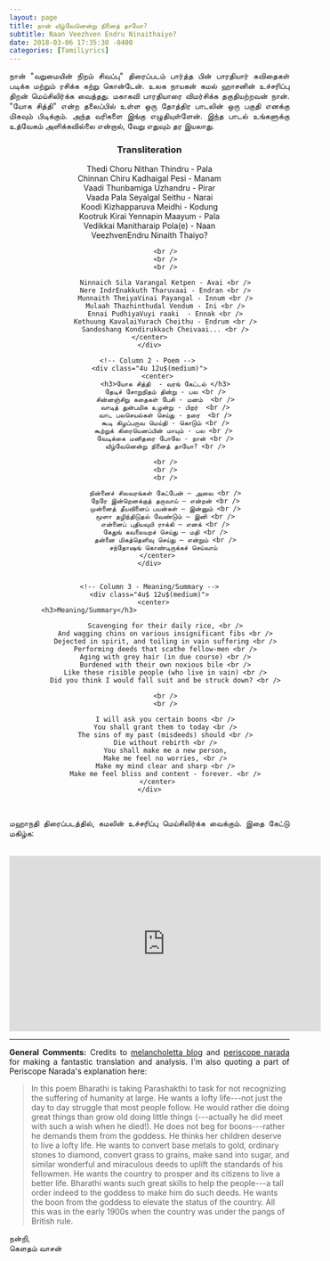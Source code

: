 ```yaml
---
layout: page
title: நான் வீழ்வேனென்று நினைத் தாயோ?
subtitle: Naan Veezhven Endru Ninaithaiyo?
date: 2018-03-06 17:35:30 -0400
categories: [TamilLyrics]
---
```


<p align="justify"> நான் "வறுமையின் நிறம் சிவப்பு" திரைப்படம் பார்த்த பின் பாரதியார் கவிதைகள் படிக்க மற்றும் ரசிக்க கற்று கொன்டேன். உலக நாயகன் கமல் ஹாசனின் உச்சரிப்பு திறன் மெய்சிலிர்க்க வைத்தது. மகாகவி பாரதியாரை விமர்சிக்க தகுதியற்றவன் நான். "யோக சித்தி" என்ற தலைப்பில் உள்ள ஒரு தோத்திர பாடலின் ஒரு பகுதி எனக்கு மிகவும் பிடிக்கும். அந்த வரிகளை இங்கு எழுதியுள்ளேன். இந்த பாடல் உங்களுக்கு உத்வேகம் அளிக்கவில்லை என்றால், வேறு எதுவும் தர இயலாது. </p>

<div class="row">
    <!-- Column 1 - Transliteration -->
    <div class="4u 12u$(medium)">
        <center>  
            <h3>Transliteration</h3>                                                                              
            Thedi Choru Nithan Thindru - Pala  <br />
            Chinnan Chiru Kadhaigal Pesi - Manam <br />
            Vaadi Thunbamiga Uzhandru - Pirar <br />
            Vaada Pala Seyalgal Seithu - Narai <br />
            Koodi Kizhapparuva Meidhi - Kodung <br />
            Kootruk Kirai Yennapin Maayum - Pala <br />
            Vedikkai Manitharaip Pola(e) - Naan <br />
            VeezhvenEndru Ninaith Thaiyo? <br />

            <br />
            <br />
            <br />

            Ninnaich Sila Varangal Ketpen - Avai <br />
            Nere IndrEnakkuth Tharuvaai - Endran <br />
            Munnaith TheiyaVinai Payangal - Innum <br />
            Mulaah Thazhinthudal Vendum - Ini <br />
            Ennai PudhiyaVuyi raaki  - Ennak <br />
            Kethuung KavalaiYurach Cheithu - Endrum <br />
            Sandoshang Kondirukkach Cheivaai... <br />
        </center>    
    </div>

    <!-- Column 2 - Poem --> 
    <div class="4u 12u$(medium)">
        <center>
            <h3>யோக சித்தி  - வரங் கேட்டல் </h3>
            தேடிச் சோறுநிதம் தின்று - பல <br />
            சின்னஞ்சிறு கதைகள் பேசி - மனம்  <br />
            வாடித் துன்பமிக உழன்று - பிறர்  <br />
            வாட பலசெயல்கள் செய்து - நரை  <br />
            கூடி கிழப்பருவ மெய்தி - கொடும் <br />
            கூற்றுக் கிரையெனப்பின் மாயும் - பல <br /> 
            வேடிக்கை மனிதரை போலே - நான் <br />
            வீழ்வேனென்று நினைத் தாயோ? <br />

            <br />
            <br />
            <br />

            நின்னைச் சிலவரங்கள் கேட்பேன் – அவை <br />
            நேரே இன்றெனக்குத் தருவாய் – என்றன் <br />
            முன்னைத் தீயவினைப் பயன்கள் – இன்னும் <br />
            மூளா தழிந்திடுதல் வேண்டும் – இனி <br />
            என்னைப் புதியவுயி ராக்கி – எனக் <br />
            கேதுங் கவலையறச் செய்து – மதி <br />
            தன்னை மிகத்தெளிவு செய்து – என்றும் <br />
            சந்தோஷங் கொண்டிருக்கச் செய்வாய் 
        </center>
    </div>


    <!-- Column 3 - Meaning/Summary -->
    <div class="4u$ 12u$(medium)">
        <center>  
            <h3>Meaning/Summary</h3>                                                                              

            Scavenging for their daily rice, <br />
            And wagging chins on various insignificant fibs <br />
            Dejected in spirit, and toiling in vain suffering <br />
            Performing deeds that scathe fellow-men <br />
            Aging with grey hair (in due course) <br />
            Burdened with their own noxious bile <br />
            Like these risible people (who live in vain) <br />
            Did you think I would fall suit and be struck down? <br />

            <br />
            <br />

            I will ask you certain boons <br />
            You shall grant them to today <br />
            The sins of my past (misdeeds) should <br />
            Die without rebirth <br />
            You shall make me a new person,
            Make me feel no worries, <br />
            Make my mind clear and sharp <br />
            Make me feel bliss and content - forever. <br />
        </center>
    </div>
</div>   

<br>
<p align="justify"> மஹாநதி திரைப்படத்தில், கமலின் உச்சரிப்பு மெய்சிலிர்க்க வைக்கும். இதை கேட்டு மகிழ்க:</p>
<br>

<center><iframe width="560" height="315" src="https://www.youtube.com/embed/qlsdfsHtiks" frameborder="0" allow="autoplay; encrypted-media" allowfullscreen></iframe></center> 

<!-- ----------------------------------------------------------------------------------------------------------------- -->
<hr class="major" />

<p align="justify"> <b>General Comments:</b> Credits to <a href="http://melancholetta.blogspot.ca/2005/03/vedikkai-manidhar-tamil-risible-people.html">melancholetta blog</a> and <a href="http://periscope-narada.blogspot.ca/2017/04/yoga-siddhi.html">periscope narada</a> for making a fantastic translation and analysis. I'm also quoting a part of Periscope Narada's explanation here: </p>

<blockquote>In this poem Bharathi is taking Parashakthi to task for not recognizing the suffering of humanity at large. He wants a lofty life---not just the day to day struggle that most people follow. He would rather die doing great things than grow old doing little things (---actually he did meet with such a wish when he died!).  He does not beg for boons---rather he demands them from the goddess. He thinks her children deserve to live a lofty life. He wants to convert base metals to gold, ordinary stones to diamond, convert grass to grains, make sand into sugar, and similar wonderful and miraculous deeds to uplift the standards of his fellowmen.  He wants the country to prosper and its citizens to live a better life. Bharathi wants such great skills to help the people---a tall order indeed to the goddess to make him do such deeds. He wants the boon from the goddess to elevate the status of the country. All this was in the early 1900s when the country was under the pangs of British rule.</blockquote> 

<p> நன்றி, <br>
    கெளதம் வாசன் </p>            